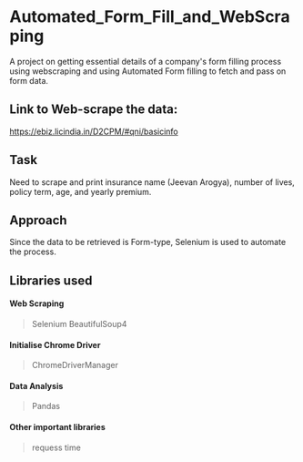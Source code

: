 # Automated_Form_Fill_and_WebScraping
A project on getting essential details of a company's form filling process using webscraping and using Automated Form filling to fetch and pass on form data.

## Link to Web-scrape the data:
https://ebiz.licindia.in/D2CPM/#qni/basicinfo

## Task
Need to scrape and print insurance name (Jeevan Arogya), number of lives, policy term, age, and yearly premium.

## Approach
Since the data to be retrieved is Form-type, Selenium is used to automate the process.

## Libraries used
#### Web Scraping
> Selenium
> BeautifulSoup4
#### Initialise Chrome Driver
> ChromeDriverManager
#### Data Analysis
> Pandas
#### Other important libraries
> requess
> time

